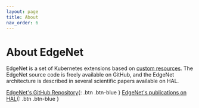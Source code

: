 ```yaml
---
layout: page
title: About
nav_order: 6
---
```


# About EdgeNet

EdgeNet is a set of Kubernetes extensions based on [custom resources](https://kubernetes.io/docs/concepts/extend-kubernetes/api-extension/custom-resources/).
The EdgeNet source code is freely available on GitHub, and the EdgeNet architecture is described in several scientific papers available on HAL.

[EdgeNet's GitHub Repository](https://github.com/EdgeNet-project/edgenet){: .btn .btn-blue }
[EdgeNet's publications on HAL](https://hal.archives-ouvertes.fr/search/index?q=EdgeNet){: .btn .btn-blue }
